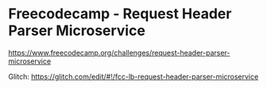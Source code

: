 # Freecodecamp - Request Header Parser Microservice

https://www.freecodecamp.org/challenges/request-header-parser-microservice

Glitch: https://glitch.com/edit/#!/fcc-lb-request-header-parser-microservice